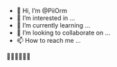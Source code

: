 - 👋 Hi, I’m @PiiOrm
- 👀 I’m interested in ...
- 🌱 I’m currently learning ...
- 💞️ I’m looking to collaborate on ...
- 📫 How to reach me ...

<!---
PiiOrm/PiiOrm is a ✨ special ✨ repository because its `README.md` (this file) appears on your GitHub profile.
You can click the Preview link to take a look at your changes.
--->
🐯🐯🐯🐯🐯🐯
